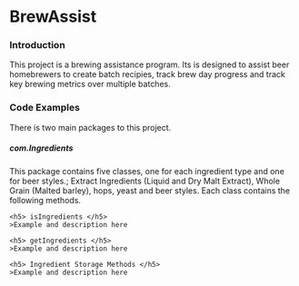 # BrewAssist #
### Introduction ###

  This project is a brewing assistance program.  Its is designed to assist beer homebrewers to create batch recipies, track brew day progress and track key brewing metrics over multiple batches.
  
### Code Examples ###

There is two main packages to this project.

<h5> com.Ingredients </h5>
This package contains five classes, one for each ingredient type and one for beer styles.; Extract Ingredients (Liquid and Dry Malt Extract), Whole Grain (Malted barley), hops, yeast and beer styles.  Each class contains the following methods.

    <h5> isIngredients </h5>
    >Example and description here
    
    <h5> getIngredients </h5>
    >Example and description here
    
    <h5> Ingredient Storage Methods </h5>
    >Example and description here
